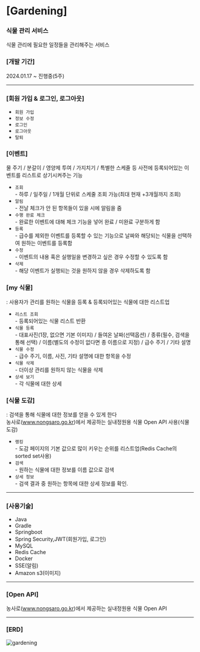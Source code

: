 # [Gardening]

### 식물 관리 서비스
식물 관리에 필요한 일정들을 관리해주는 서비스


### [개발 기간]
2024.01.17 ~ 진행중(5주)

---

### [회원 가입 & 로그인, 로그아웃]

- `회원 가입`
- `정보 수정`
- `로그인`
- `로그아웃`
- `탈퇴`

### [이벤트]
 물 주기 / 분갈이 / 영양제 투여 / 가지치기 / 특별한 스케줄 등 사전에 등록되어있는 이벤트를 리스트로 상기시켜주는 기능
- `조회`  
      - 하루 / 일주일 / 1개월 단위로 스케줄 조회 가능(최대 현재 +3개월까지 조회)
- `알림`  
      - 전날 체크가 안 된 항목들이 있을 시에 알림을 줌
- `수행 완료 체크`  
      - 완료한 이벤트에 대해 체크 기능을 넣어 완료 / 미완료 구분하게 함
- `등록`  
      - 급수를 제외한 이벤트를 등록할 수 있는 기능으로 날짜와 해당되는 식물을 선택하여 원하는 이벤트를 등록함
- `수정`   
      - 이벤트의 내용 혹은 실행일을 변경하고 싶은 경우 수정할 수 있도록 함
- `삭제`   
      - 해당 이벤트가 실행되는 것을 원하지 않을 경우 삭제하도록 함
 

### [my 식물]
: 사용자가 관리를 원하는 식물을 등록 & 등록되어있는 식물에 대한 리스트업
- `리스트 조회`  
      - 등록되어있는 식물 리스트 반환
- `식물 등록`  
      - 대표사진(1장, 없으면 기본 이미지) / 들여온 날짜(선택옵션) / 종류(필수, 검색을 통해 선택) / 이름(별도의 수정이 없다면 종 이름으로 지정) / 급수 주기 / 기타 설명
- `식물 수정`  
      - 급수 주기, 이름, 사진, 기타 설명에 대한 항목을 수정
- `식물 삭제`  
      - 더이상 관리를 원하지 않는 식물을 삭제
- `상세 보기`  
      - 각 식물에 대한 상세


### [식물 도감]
: 검색을 통해 식물에 대한 정보를 얻을 수 있게 한다  
농사로(www.nongsaro.go.kr)에서 제공하는 실내정원용 식물 Open API 사용(식물 도감)

- `랭킹`  
        - 도감 페이지의 기본 값으로 많이 키우는 순위를 리스트업(Redis Cache의 sorted set사용)
- `검색`  
      - 원하는 식물에 대한 정보를 이름 값으로 검색
- `상세 정보`  
      - 검색 결과 중 원하는 항목에 대한 상세 정보를 확인. 

---

### [사용기술]
- Java
- Gradle
- Springboot
- Spring Security,JWT(회원가입, 로그인)
- MySQL
- Redis Cache
- Docker
- SSE(알림)
- Amazon s3(이미지)

---

### [Open API]
농사로(www.nongsaro.go.kr)에서 제공하는 실내정원용 식물 Open API 


---
### [ERD]
![gardening](https://github.com/qoreh/gardening/assets/143871233/1b595517-9c94-455f-bdd9-e643278b4843)




